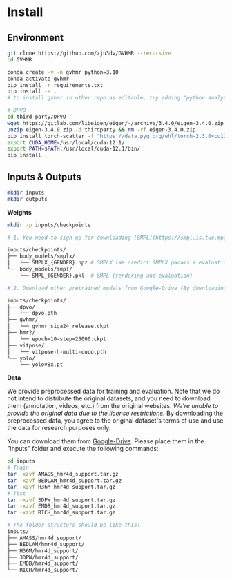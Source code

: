 # Install

## Environment

```bash
git clone https://github.com/zju3dv/GVHMR --recursive
cd GVHMR

conda create -y -n gvhmr python=3.10
conda activate gvhmr
pip install -r requirements.txt
pip install -e .
# to install gvhmr in other repo as editable, try adding "python.analysis.extraPaths": ["path/to/your/package"] to settings.json

# DPVO
cd third-party/DPVO
wget https://gitlab.com/libeigen/eigen/-/archive/3.4.0/eigen-3.4.0.zip
unzip eigen-3.4.0.zip -d thirdparty && rm -rf eigen-3.4.0.zip
pip install torch-scatter -f "https://data.pyg.org/whl/torch-2.3.0+cu121.html"
export CUDA_HOME=/usr/local/cuda-12.1/
export PATH=$PATH:/usr/local/cuda-12.1/bin/
pip install .
```

## Inputs & Outputs

```bash
mkdir inputs
mkdir outputs
```

**Weights**

```bash
mkdir -p inputs/checkpoints

# 1. You need to sign up for downloading [SMPL](https://smpl.is.tue.mpg.de/) and [SMPLX](https://smpl-x.is.tue.mpg.de/). And the checkpoints should be placed in the following structure:

inputs/checkpoints/
├── body_models/smplx/
│   └── SMPLX_{GENDER}.npz # SMPLX (We predict SMPLX params + evaluation) 
└── body_models/smpl/
    └── SMPL_{GENDER}.pkl  # SMPL (rendering and evaluation)

# 2. Download other pretrained models from Google-Drive (By downloading, you agree to the corresponding licences): https://drive.google.com/drive/folders/1eebJ13FUEXrKBawHpJroW0sNSxLjh9xD?usp=drive_link

inputs/checkpoints/
├── dpvo/
│   └── dpvo.pth
├── gvhmr/
│   └── gvhmr_siga24_release.ckpt
├── hmr2/
│   └── epoch=10-step=25000.ckpt
├── vitpose/
│   └── vitpose-h-multi-coco.pth
└── yolo/
    └── yolov8x.pt
```

**Data**

We provide preprocessed data for training and evaluation. 
Note that we do not intend to distribute the original datasets, and you need to download them (annotation, videos, etc.) from the original websites.
*We're unable to provide the original data due to the license restrictions.*
By downloading the preprocessed data, you agree to the original dataset's terms of use and use the data for research purposes only. 

You can download them from [Google-Drive](https://drive.google.com/drive/folders/10sEef1V_tULzddFxzCmDUpsIqfv7eP-P?usp=drive_link). Please place them in the "inputs" folder and execute the following commands:

```bash
cd inputs
# Train
tar -xzvf AMASS_hmr4d_support.tar.gz
tar -xzvf BEDLAM_hmr4d_support.tar.gz
tar -xzvf H36M_hmr4d_support.tar.gz
# Test
tar -xzvf 3DPW_hmr4d_support.tar.gz
tar -xzvf EMDB_hmr4d_support.tar.gz
tar -xzvf RICH_hmr4d_support.tar.gz

# The folder structure should be like this:
inputs/
├── AMASS/hmr4d_support/
├── BEDLAM/hmr4d_support/
├── H36M/hmr4d_support/
├── 3DPW/hmr4d_support/
├── EMDB/hmr4d_support/
└── RICH/hmr4d_support/
```
